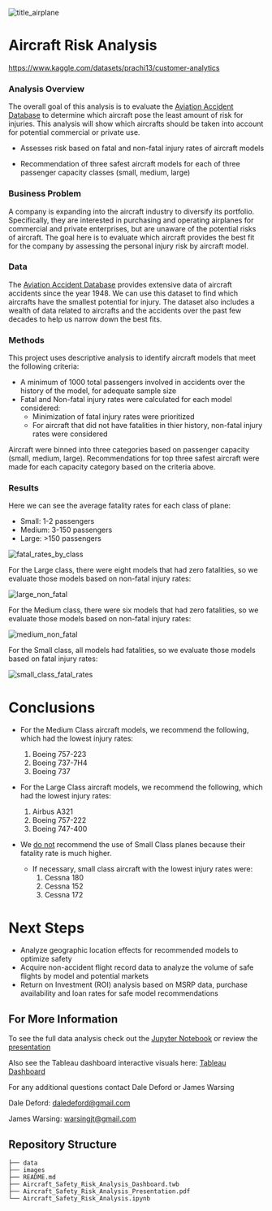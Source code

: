 ![title_airplane](./Images/title_airplane.png)

# Aircraft Risk Analysis

https://www.kaggle.com/datasets/prachi13/customer-analytics

### Analysis Overview



The overall goal of this analysis is to evaluate the [Aviation Accident Database](https://www.kaggle.com/datasets/khsamaha/aviation-accident-database-synopses) to determine which aircraft pose the least amount of risk for injuries. This analysis will show which aircrafts should be taken into account for potential commercial or private use.
- Assesses risk based on fatal and non-fatal injury rates of aircraft models

- Recommendation of three safest aircraft models for each of three passenger capacity classes (small, medium, large)

### Business Problem



A company is expanding into the aircraft industry to
diversify its portfolio. Specifically, they are interested
in purchasing and operating airplanes for commercial
and private enterprises, but are unaware of the potential risks of aircraft. The goal here is to evaluate which aircraft provides the best fit for the company by assessing the personal injury risk by aircraft model.


### Data



The [Aviation Accident Database](https://www.kaggle.com/datasets/khsamaha/aviation-accident-database-synopses) provides extensive data of aircraft accidents since the year 1948. We can use this dataset to find which aircrafts have the smallest potential for injury. The dataset also includes a wealth of data related to aircrafts and the accidents over the past few decades to help us narrow down the best fits.

### Methods


This project uses descriptive analysis to identify aircraft models that meet the following criteria:
- A minimum of 1000 total passengers involved in accidents over the history of the model, for adequate sample size
- Fatal and Non-fatal injury rates were calculated for each model considered:
    - Minimization of fatal injury rates were prioritized
    - For aircraft that did not have fatalities in thier history, non-fatal injury rates were considered

Aircraft were binned into three categories based on passenger capacity (small, medium, large). Recommendations for top three safest aircraft were made for each capacity category based on the criteria above.

### Results

Here we can see the average fatality rates for each class of plane:
- Small: 1-2 passengers
- Medium: 3-150 passengers
- Large: >150 passengers



![fatal_rates_by_class](./Images/fatal_rates_by_class.png)

For the Large class, there were eight models that had zero fatalities, so we evaluate those models based on non-fatal injury rates:

![large_non_fatal](./Images/large_non_fatal.png)

For the Medium class, there were six models that had zero fatalities, so we evaluate those models based on non-fatal injury rates:

![medium_non_fatal](./Images/medium_non_fatal.png)

For the Small class, all models had fatalities, so we evaluate those models based on fatal injury rates:

![small_class_fatal_rates](./Images/small_class_fatal_rates.png)

# Conclusions

- For the Medium Class aircraft models, we recommend the following, which had the lowest injury rates:
    1. Boeing 757-223
    2. Boeing 737-7H4
    3. Boeing 737
 
 
- For the Large Class aircraft models, we recommend the following, which had the lowest injury rates:
    1. Airbus A321
    2. Boeing 757-222
    3. Boeing 747-400
 
 
- We <u>do not</u> recommend the use of Small Class planes because their fatality rate is much higher.
    - If necessary, small class aircraft with the lowest injury rates were:
        1. Cessna 180
        2. Cessna 152
        3. Cessna 172 

# Next Steps
- Analyze geographic location effects for recommended models to optimize safety
- Acquire non-accident flight record data to analyze the volume of safe flights by model and potential markets
- Return on Investment (ROI) analysis based on MSRP data, purchase availability and loan rates for safe model recommendations

## For More Information

To see the full data analysis check out the [Jupyter Notebook](./Aircraft_Safety_Risk_Analysis.ipynb) or review the [presentation](./Aircraft_Safety_Risk_Analysis_Presentation.pdf)

Also see the Tableau dashboard interactive visuals here: [Tableau Dashboard](https://public.tableau.com/app/profile/dale.deford/viz/Aircraft_Safety_Risk_Analysis_Dashboard/DASHBOARD?publish=yes)

For any additional questions contact Dale Deford or James Warsing

Dale Deford: daledeford@gmail.com

James Warsing: warsingjt@gmail.com

## Repository Structure

```
├── data
├── images
├── README.md
├── Aircraft_Safety_Risk_Analysis_Dashboard.twb
├── Aircraft_Safety_Risk_Analysis_Presentation.pdf
└── Aircraft_Safety_Risk_Analysis.ipynb
```


```python

```
